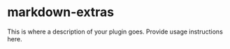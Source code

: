 # markdown-extras

This is where a description of your plugin goes.
Provide usage instructions here.
